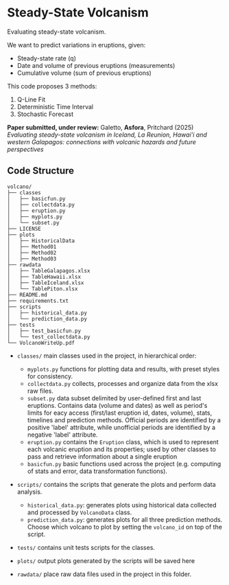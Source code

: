 # Steady-State Volcanism

Evaluating steady-state volcanism. 

We want to predict variations in eruptions, given:
- Steady-state rate (q)
- Date and volume of previous eruptions (measurements)
- Cumulative volume (sum of previous eruptions)

This code proposes 3 methods:
1. Q-Line Fit
2. Deterministic Time Interval
3. Stochastic Forecast

**Paper submitted, under review:** Galetto, **Asfora**, Pritchard (2025) _Evaluating steady-state volcanism in Iceland, La Reunion, Hawai'i and western Galapagos: connections with volcanic hazards and future perspectives_


## Code Structure

```
volcano/
├── classes
│   ├── basicfun.py
│   ├── collectdata.py
│   ├── eruption.py
│   ├── myplots.py
│   └── subset.py
├── LICENSE
├── plots
│   ├── HistoricalData
│   ├── Method01
│   ├── Method02
│   ├── Method03
├── rawdata
│   ├── TableGalapagos.xlsx
│   ├── TableHawaii.xlsx
│   ├── TableIceland.xlsx
│   └── TablePiton.xlsx
├── README.md
├── requirements.txt
├── scripts
│   ├── historical_data.py
│   └── prediction_data.py
├── tests
│   ├── test_basicfun.py
│   └── test_collectdata.py
└── VolcanoWriteUp.pdf
```

* `classes/` main classes used in the project, in hierarchical order:
  * `myplots.py` functions for plotting data and results, with preset styles for consistency.
  * `collectdata.py` collects, processes and organize data from the xlsx raw files.
  * `subset.py` data subset delimited by user-defined first and last eruptions. Contains data (volume and dates) 
as well as period's limits for eacy access (first/last eruption id, dates, volume), stats, timelines and prediction methods.
Official periods are identified by a positive 'label' attribute, while unofficial periods are identified by a negative 'label' attribute.
  * `eruption.py` contains the `Eruption` class, which is used to represent each volcanic eruption and its properties; used by other classes to pass and retrieve information about a single eruption
  * `basicfun.py` basic functions used across the project (e.g. computing of stats and error, data transformation functions).

* `scripts/` contains the scripts that generate the plots and perform data analysis.
  * `historical_data.py`: generates plots using historical data collected and processed by `VolcanoData` class. 
  * `prediction_data.py`: generates plots for all three prediction methods.
Choose which volcano to plot by setting the `volcano_id` on top of the script.
* `tests/` contains unit tests scripts for the classes.
* `plots/` output plots generated by the scripts will be saved here
* `rawdata/` place raw data files used in the project in this folder.
